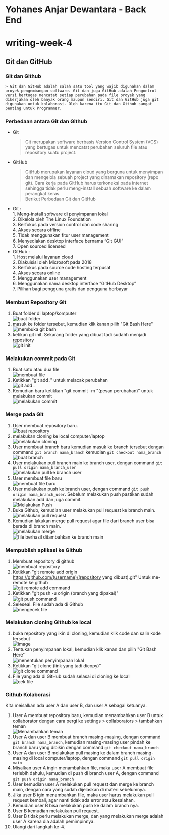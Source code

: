 # Yohanes Anjar Dewantara - Back End
# writing-week-4


## Git dan GitHub


### Git dan Github
    > Git dan GitHub adalah salah satu tool yang wajib digunakan dalam proyek pengembangan software. Git dan juga GitHub adalah Pengontrol versi bertugas mencatat setiap perubahan pada file proyek yang dikerjakan oleh banyak orang maupun sendiri. Git dan GitHub juga git digunakan untuk kolaborasi. Oleh karena itu Git dan Github sangat penting untuk Programmer.
    
### Perbedaan antara Git dan Github
- Git
  > Git merupakan software berbasis Version Control System (VCS) yang bertugas untuk mencatat perubahan seluruh file atau repository suatu project.
- GitHub
  > GitHub merupakan layanan cloud yang berguna untuk menyimpan dan mengelola sebuah project yang dinamakan repository (repo git). Cara kerja pada GitHub harus terkoneksi pada internet sehingga tidak perlu meng-install sebuah software ke dalam perangkat keras.
<br>Berikut Perbedaan Git dan GitHub
- Git :
<br>1. Meng-install software di penyimpanan lokal
<br>2. Dikelola oleh The Linux Foundation
<br>3. Berfokus pada version control dan code sharing
<br>4. Akses secara offline
<br>5. Tidak menggunakan fitur user management
<br>6. Menyediakan desktop interface bernama “Git GUI”
<br>7. Open sourced licensed
- GitHub :
<br>1. Host melalui layanan cloud
<br>2. Diakuisisi oleh Microsoft pada 2018
<br>3. Berfokus pada source code hosting terpusat
<br>4. Akses secara online
<br>5. Menggunakan user management
<br>6. Menggunakan nama desktop interface “GitHub Desktop”
<br>7. Pilihan bagi pengguna gratis dan pengguna berbayar

### Membuat Repository Git
1. Buat folder di laptop/komputer
<br>![buat folder](https://user-images.githubusercontent.com/100120189/192084875-5267d4a7-fc2b-4b17-92e0-54d5e06489c4.png)
2. masuk ke folder tersebut, kemudian klik kanan pilih "Git Bash Here"
<br>![membuka git bash](https://user-images.githubusercontent.com/100120189/192084918-d1540374-b086-4236-8467-d248cc6a0ee2.png)
3. ketikan git init. Sekarang folder yang dibuat tadi sudahh menjadi repository
<br>![git init](https://user-images.githubusercontent.com/100120189/192085032-3023b79a-d206-4800-9695-90c4c8a66f6d.png)

### Melakukan commit pada Git
1. Buat satu atau dua file
<br>![membuat file](https://user-images.githubusercontent.com/100120189/192085394-c691958c-aa18-4b08-9861-712cc4082247.png)
2. Ketikkan "git add ." untuk melacak perubahan
<br>![git add .](https://user-images.githubusercontent.com/100120189/192085341-a09f7304-74bc-4a38-bc2f-77f46191ea5f.png)
3. Kemudian baru ketikkan "git commit -m "(pesan perubahan)" untuk melakukan commit
<br>![melakukan commit](https://user-images.githubusercontent.com/100120189/192085457-0023f22a-85f2-4f71-93b5-2163fb484d81.png)

### Merge pada Git
1. User membuat repository baru.
   <br>![buat repository](https://user-images.githubusercontent.com/100120189/195994981-cce86eee-6dc2-4273-bea9-125103f189e7.png)
2. melakukan cloning ke local computer/laptop
   <br>![melakukan cloning](https://user-images.githubusercontent.com/100120189/195995098-b9ef2941-a761-4a4e-90a4-f77909e0c3eb.png)
3. User membuat branch baru kemudian masuk ke branch tersebut dengan command `git branch nama_branch` kemudian `git checkout nama_branch`
   <br>![buat branch](https://user-images.githubusercontent.com/100120189/195995682-86a89ed9-661b-4e9b-9644-d9c411836721.png)
4. User melakukan pull branch main ke branch user, dengan command `git pull origin nama_branch_user`
   <br>![melakukan pull ke branch user](https://user-images.githubusercontent.com/100120189/195996160-9a80d42a-af18-4ddf-9e45-9d1eac0488ea.png)
5. User membuat file baru
   <br>![membuat file baru](https://user-images.githubusercontent.com/100120189/195995240-bc5c1f16-e998-4dc6-b823-b924d7b906d5.png)
6. User melakukan push ke branch user, dengan command `git push origin nama_branch_user`. Sebelum melakukan push pastikan sudah melakukan add dan juga commit.
   <br>![Melakukan Push](https://user-images.githubusercontent.com/100120189/195996362-92ed9037-d442-4e37-9307-d0b311f7e470.png)
7. Buka Github, kemudian user melakukan pull request ke branch main.
   <br>![melakukan pull request](https://user-images.githubusercontent.com/100120189/195996473-87c43e32-e047-4c13-859f-196ac8d4bf73.png)
8. Kemudian lakukan merge pull request agar file dari branch user bisa berada di branch main.
   <br>![melakukan merge](https://user-images.githubusercontent.com/100120189/195996559-85075d8c-df9c-4320-b141-0e1479ed9fd0.png)
   <br>![file berhasil ditambahkan ke branch main](https://user-images.githubusercontent.com/100120189/195996593-18c90437-dc12-4ad0-919f-df24b1e75370.png)

### Mempublish aplikasi ke Github
1. Membuat repository di github
<br>![membuat repository](https://user-images.githubusercontent.com/100120189/192085907-f5c21a69-fdc9-4a51-a6ef-721a59416370.png)
2. Ketikkan "git remote add origin https://github.com/(username)/(repository yang dibuat).git" Untuk me-remote ke github
<br>![git remote add command](https://user-images.githubusercontent.com/100120189/192086110-fbcea64f-b151-49ca-b35f-3231485e802b.png)
3. Ketikkan "git push -u origin (branch yang dipakai)"
<br>![git push command](https://user-images.githubusercontent.com/100120189/192086193-9d2c28d5-c54c-4866-af6b-e48d3876e2e6.png)
4. Seleseai. File sudah ada di Github
<br>![mengecek file](https://user-images.githubusercontent.com/100120189/192086262-f192b2f9-b6bc-4159-a3be-e9e97108b79d.png)

### Melakukan cloning Github ke local
1. buka repository yang ikin di cloning, kemudian klik code dan salin kode tersebut
<br>![image](https://user-images.githubusercontent.com/100120189/192086298-04dfd51e-67d1-443f-b773-1b381f00a095.png)
2. Tentukan penyimpanan lokal, kemudian klik kanan dan pilih "Git Bash Here"
<br>![menentukan penyimpanan lokal](https://user-images.githubusercontent.com/100120189/192086520-89471820-f852-4a42-a5e2-1a019a4b807c.png)
3. Ketikkan "git clone (link yang tadi dicopy)"
<br>![git clone command](https://user-images.githubusercontent.com/100120189/192086665-a0e07fd9-9101-4a13-9f2c-f9d6322fa504.png)
4. File yang ada di GitHub sudah selasai di cloning ke local
<br>![cek file](https://user-images.githubusercontent.com/100120189/192086750-587dcadb-f217-44c6-8e50-3d69a939c724.png)

### Github Kolaborasi
Kita meisalkan ada user A dan user B, dan user A sebagai ketuanya.
1. User A membuat repository baru, kemudian menambahkan user B untuk collaborator dengan cara pergi ke settings > collaborators > tambahkan teman 
   <br>![Menambahkan teman](https://user-images.githubusercontent.com/100120189/195998279-c3b9044c-f28b-44ed-8cc2-6d0211bff46f.png)
2. User A dan user B membuat branch masing-masing, dengan command `git branch nama_branch`, kemudian masing-masing user pindah ke branch baru yang dibikin dengan command `git checkout nama_branch`
3. User A dan user B melakukan pull masing ke dalam branch masing-masing di local computer/laptop, dengan command `git pull origin main`
4. Misalkan user A ingin menambahkan file, maka user A membuat file terlebih dahulu, kemudian di push di branch user A, dengan command `git push origin nama_branch`
5. User kemudian user A melakukan pull request dan merge ke branch main, dengan cara yang sudah dijelaskan di materi sebelumnya.
6. Jika user B igin menambahkan file, maka user harus melakukan pull request kembali, agar nanti tidak ada error atau kesalahan.
7. Kemudian user B bisa melakukan push ke dalam branch nya.
8. User B kemudian melakukan pull request.
9. User B tidak perlu melakukan merge, dan yang melakukan merge adalah user A karena dia adalah pemimpinnya.
10. Ulangi dari langkah ke-4.
